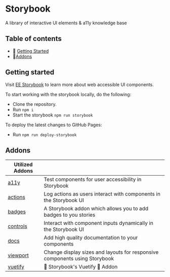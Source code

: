 # Storybook

A library of interactive UI elements & a11y knowledge base

## Table of contents
- 🚀 [Getting Started](#getting-started)
- 🔗[Addons](#addons)

## Getting started

Visit [EE Storybook](https://extensionengine.github.io/a11y-storybook/) to learn more about web accessible UI components.

To start working with the storybook locally, do the following:
- Clone the repository.
- Run `npm i`
- Start the storybook `npm run storybook`

To deploy the latest changes to GitHub Pages:
- Run `npm run deploy-storybook`

## Addons

| Utilized Addons                                                                   |                                                                            |
| --------------------------------------------------------------------------------- | -------------------------------------------------------------------------- |
| [a11y](https://storybook.js.org/addons/@storybook/addon-a11y/)                    | Test components for user accessibility in Storybook                        |
| [actions](https://storybook.js.org/addons/@storybook/addon-actions/)              | Log actions as users interact with components in the Storybook UI          |
| [badges](https://storybook.js.org/addons/@geometricpanda/storybook-addon-badges/) | A Storybook addon which allows you to add badges to you stories            |
| [controls](https://storybook.js.org/addons/@storybook/addon-controls/)            | Interact with component inputs dynamically in the Storybook UI             |
| [docs](https://storybook.js.org/addons/@storybook/addon-docs/)                    | Add high quality documentation to your components                          |
| [viewport](https://storybook.js.org/addons/@storybook/addon-viewport/)            | Change display sizes and layouts for responsive components using Storybook |
| [vuetify](https://storybook.js.org/addons/@socheatsok78/storybook-addon-vuetify/) | 📓 Storybook's Vuetify 🐉 Addon                                             |
